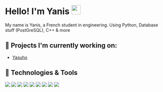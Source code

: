 # Hello! I'm Yanis <img src="https://raw.githubusercontent.com/MartinHeinz/MartinHeinz/master/wave.gif" width="30px">

My name is Yanis, a French student in engineering. Using Python, Database stuff (PostGreSQL), C++ & more

## 🚂 Projects I'm currently working on:

- [Yasuho](https://yasuho.xyz)

## 🔧 Technologies & Tools
![](https://img.shields.io/badge/OS-Linux-informational?style=flat&logo=linux&logoColor=white&color=9053e9)
![](https://img.shields.io/badge/Code-Python-informational?style=flat&logo=python&logoColor=white&color=9053e9)
![](https://img.shields.io/badge/Code-C-informational?style=flat&logo=C&logoColor=white&color=9053e9)
![](https://img.shields.io/badge/Code-C++-informational?style=flat&logo=c%2B%2B&logoColor=white&color=9053e9)
![](https://img.shields.io/badge/Code-HTML-informational?style=flat&logoColor=white&color=9053e9&logo=html5)
![](https://img.shields.io/badge/Code-CSS-informational?style=flat&logoColor=white&color=9053e9&logo=css3)
![](https://img.shields.io/badge/Code-JavaScript-informational?style=flat&logo=javascript&logoColor=white&color=9053e9)
![](https://img.shields.io/badge/Shell-Bash-informational?style=flat&logo=gnu-bash&logoColor=white&color=9053e9)
![](https://img.shields.io/badge/Tools-PostgreSQL-informational?style=flat&logo=postgresql&logoColor=white&color=9053e9)

